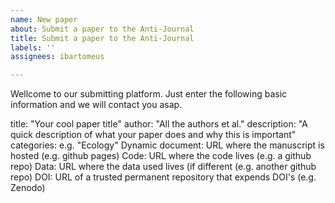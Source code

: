 ```yaml
---
name: New paper
about: Submit a paper to the Anti-Journal
title: Submit a paper to the Anti-Journal
labels: ''
assignees: ibartomeus

---
```


Wellcome to our submitting platform. Just enter the following basic information and we will contact you asap.

title: "Your cool paper title"
author: "All the authors et al."
description: "A quick description of what your paper does and why this is important"
categories: e.g. "Ecology"
Dynamic document: URL where the manuscript is hosted (e.g. github pages)
Code: URL where the code lives (e.g. a github repo)
Data: URL where the data used lives (if different (e.g. another github repo)
DOI: URL of a trusted permanent repository that expends DOI's (e.g. Zenodo)

